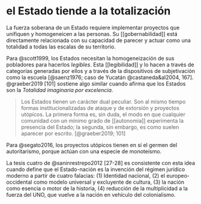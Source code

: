 # el Estado tiende a la totalización
La fuerza soberana de un Estado requiere implementar proyectos que unifiquen y homogeneicen a las personas. Su [[gobernabilidad]] está directamente relacionada con su capacidad de parecer y actuar como una totalidad a todas las escalas de su territorio.

Para @scott1999, los Estados necesitan la homogeneización de sus pobladores para hacerlos *legibles*. Esta [[legibilidad]] y lo hacen a través de categorías generadas por ellos y a través de la dispositivos de subjetivación como la escuela [@saenz1976; caso de Yucatán @castaneda&al2004, 167]. @graeber2019 [101] sostiene algo similar cuando afirma que los Estados son la *Totalidad imaginaria por excelencia*.

>Los Estados tienen un carácter dual peculiar. Son al mismo tiempo formas institucionalizadas de ataque y de extorsión y proyectos utópicos. La primera forma es, sin duda, el modo en que cualquier comunidad con un mínimo grado de [[autonomia]] experimenta la presencia del Estado; la segunda, sin embargo, es como suelen aparecer por escrito. [@graeber2019; 101]

Para @segato2016, los proyectos utópicos tienen en sí el germen del autoritarismo, porque actúan con una especie de monoteísmo.

La tesis cuatro de @saninrestrepo2012 [27-28] es consistente con esta idea cuando define que el Estado-nación es la invención del régimen jurídico moderno a partir de cuatro falacias: (1) Identidad nacional, (2) el europeo-occidental como modelo universal y excluyente de cultura, (3) la nación como esencia o motor de la historia, (4) reducción de la multiplicidad a la fuerza del UNO, que vuelve a la nación en vehículo del colonialismo.
